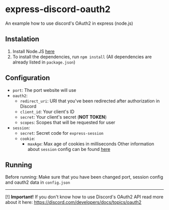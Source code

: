 # express-discord-oauth2
An example how to use discord's OAuth2 in express (node.js)

## Instalation
1. Install Node.JS [here](https://nodejs.org/)
2. To install the dependencies, run `npm install` (All dependencies are already listed in `package.json`)


## Configuration
* `port`: The port website will use
* `oauth2`:
  * `redirect_uri`: URI that you've been redirected after authorization in Discord
  * `client_id`: Your client's ID
  * `secret`: Your client's secret (**NOT TOKEN**)
  * `scopes`: Scopes that will be requested for user
* `session`:
  * `secret`: Secret code for `express-session`
  * `cookie`:
    * `maxAge`: Max age of cookies in milliseconds
  Other information about `session` config can be found [here](https://www.npmjs.com/package/express-session)

## Running
Before running: Make sure that you have been changed port, session config and oauth2 data in `config.json`

----------------
[!] **Important!** If you don't know how to use Discord's OAuth2 API read more about it here: https://discord.com/developers/docs/topics/oauth2
